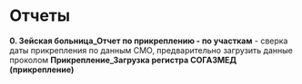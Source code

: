 # Отчеты

**0. Зейская больница_Отчет по прикреплению - по участкам** - сверка даты прикрепления по данным СМО, предварительно загрузить данные проколом **Прикрепление_Загрузка регистра СОГАЗМЕД (прикрепление)**
